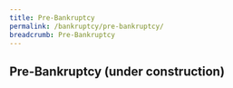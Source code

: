```yaml
---
title: Pre-Bankruptcy
permalink: /bankruptcy/pre-bankruptcy/
breadcrumb: Pre-Bankruptcy
---
```

Pre-Bankruptcy (under construction)
---